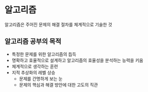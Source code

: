 # 알고리즘

알고리즘은 주어진 문제의 해결 절차를 체계적으로 기술한 것

## 알고리즘 공부의 목적

- 특정한 문제를 위한 알고리즘의 듭득
- 명확하고 효율적으로 설계하고 알고리즘의 효율성을 분석하는 능력을 키움
- 체계적으로 생각하는 훈련
- 지적 추상화의 레벨 상승
  - 문제를 간명하게 보는 눈
  - 문제의 핵심과 해결 방안에 대한 고도의 직관